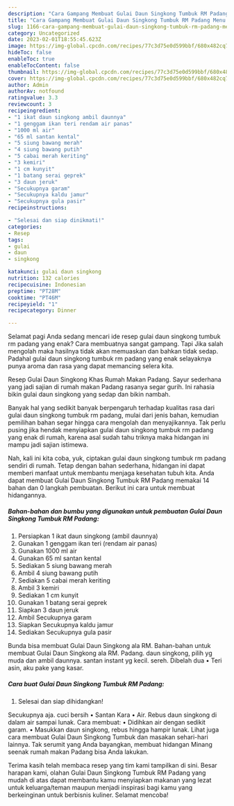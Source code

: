 ```yaml
---
description: "Cara Gampang Membuat Gulai Daun Singkong Tumbuk RM Padang Menu Buat lebaran"
title: "Cara Gampang Membuat Gulai Daun Singkong Tumbuk RM Padang Menu Buat lebaran"
slug: 1166-cara-gampang-membuat-gulai-daun-singkong-tumbuk-rm-padang-menu-buat-lebaran
category: Uncategorized
date: 2023-02-01T18:55:45.623Z
image: https://img-global.cpcdn.com/recipes/77c3d75e0d599bbf/680x482cq70/gulai-daun-singkong-tumbuk-rm-padang-foto-resep-utama.jpg
hideToc: false
enableToc: true
enableTocContent: false
thumbnail: https://img-global.cpcdn.com/recipes/77c3d75e0d599bbf/680x482cq70/gulai-daun-singkong-tumbuk-rm-padang-foto-resep-utama.jpg
cover: https://img-global.cpcdn.com/recipes/77c3d75e0d599bbf/680x482cq70/gulai-daun-singkong-tumbuk-rm-padang-foto-resep-utama.jpg
author: Admin
authorAv: notfound
ratingvalue: 3.3
reviewcount: 3
recipeingredient:
- "1 ikat daun singkong ambil daunnya"
- "1 genggam ikan teri rendam air panas"
- "1000 ml air"
- "65 ml santan kental"
- "5 siung bawang merah"
- "4 siung bawang putih"
- "5 cabai merah keriting"
- "3 kemiri"
- "1 cm kunyit"
- "1 batang serai geprek"
- "3 daun jeruk"
- "Secukupnya garam"
- "Secukupnya kaldu jamur"
- "Secukupnya gula pasir"
recipeinstructions:

- "Selesai dan siap dinikmati!"
categories:
- Resep
tags:
- gulai
- daun
- singkong

katakunci: gulai daun singkong 
nutrition: 132 calories
recipecuisine: Indonesian
preptime: "PT28M"
cooktime: "PT46M"
recipeyield: "1"
recipecategory: Dinner

---
```



Selamat pagi Anda sedang mencari ide resep gulai daun singkong tumbuk rm padang yang enak? Cara membuatnya sangat gampang. Tapi Jika salah mengolah maka hasilnya tidak akan memuaskan dan bahkan tidak sedap. Padahal gulai daun singkong tumbuk rm padang yang enak selayaknya punya aroma dan rasa yang dapat memancing selera kita.


Resep Gulai Daun Singkong Khas Rumah Makan Padang. Sayur sederhana yang jadi sajian di rumah makan Padang rasanya segar gurih. Ini rahasia bikin gulai daun singkong yang sedap dan bikin nambah.

Banyak hal yang sedikit banyak berpengaruh terhadap kualitas rasa dari gulai daun singkong tumbuk rm padang, mulai dari jenis bahan, kemudian pemilihan bahan segar hingga cara mengolah dan menyajikannya. Tak perlu pusing jika hendak menyiapkan gulai daun singkong tumbuk rm padang yang enak di rumah, karena asal sudah tahu triknya maka hidangan ini mampu jadi sajian istimewa.


Nah, kali ini kita coba, yuk, ciptakan gulai daun singkong tumbuk rm padang sendiri di rumah. Tetap dengan bahan sederhana, hidangan ini dapat memberi manfaat untuk membantu menjaga kesehatan tubuh kita. Anda dapat membuat Gulai Daun Singkong Tumbuk RM Padang memakai 14 bahan dan 0 langkah pembuatan. Berikut ini cara untuk membuat hidangannya.

<!--inarticleads1-->

##### Bahan-bahan dan bumbu yang digunakan untuk pembuatan Gulai Daun Singkong Tumbuk RM Padang:

1. Persiapkan 1 ikat daun singkong (ambil daunnya)
1. Gunakan 1 genggam ikan teri (rendam air panas)
1. Gunakan 1000 ml air
1. Gunakan 65 ml santan kental
1. Sediakan 5 siung bawang merah
1. Ambil 4 siung bawang putih
1. Sediakan 5 cabai merah keriting
1. Ambil 3 kemiri
1. Sediakan 1 cm kunyit
1. Gunakan 1 batang serai geprek
1. Siapkan 3 daun jeruk
1. Ambil Secukupnya garam
1. Siapkan Secukupnya kaldu jamur
1. Sediakan Secukupnya gula pasir


Bunda bisa membuat Gulai Daun Singkong ala RM. Bahan-bahan untuk membuat Gulai Daun Singkong ala RM. Padang. daun singkong, pilih yg muda dan ambil daunnya. santan instant yg kecil. sereh. Dibelah dua • Teri asin, aku pake yang kasar. 

<!--inarticleads2-->

##### Cara buat Gulai Daun Singkong Tumbuk RM Padang:


1. Selesai dan siap dihidangkan!

Secukupnya aja. cuci bersih • Santan Kara • Air. Rebus daun singkong di dalam air sampai lunak. Cara membuat: • Didihkan air dengan sedikit garam. • Masukkan daun singkong, rebus hingga hampir lunak. Lihat juga cara membuat Gulai Daun Singkong Tumbuk dan masakan sehari-hari lainnya. Tak serumit yang Anda bayangkan, membuat hidangan Minang seenak rumah makan Padang bisa Anda lakukan. 

Terima kasih telah membaca resep yang tim kami tampilkan di sini. Besar harapan kami, olahan Gulai Daun Singkong Tumbuk RM Padang yang mudah di atas dapat membantu kamu menyiapkan makanan yang lezat untuk keluarga/teman maupun menjadi inspirasi bagi kamu yang berkeinginan untuk berbisnis kuliner. Selamat mencoba!

